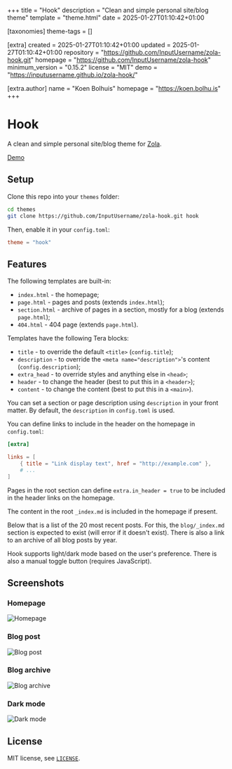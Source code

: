 
+++
title = "Hook"
description = "Clean and simple personal site/blog theme"
template = "theme.html"
date = 2025-01-27T01:10:42+01:00

[taxonomies]
theme-tags = []

[extra]
created = 2025-01-27T01:10:42+01:00
updated = 2025-01-27T01:10:42+01:00
repository = "https://github.com/InputUsername/zola-hook.git"
homepage = "https://github.com/InputUsername/zola-hook"
minimum_version = "0.15.2"
license = "MIT"
demo = "https://inputusername.github.io/zola-hook/"

[extra.author]
name = "Koen Bolhuis"
homepage = "https://koen.bolhu.is"
+++        

# Hook

A clean and simple personal site/blog theme for [Zola](https://getzola.org).

[Demo](https://inputusername.github.io/zola-hook/)

## Setup

Clone this repo into your `themes` folder:
```sh
cd themes
git clone https://github.com/InputUsername/zola-hook.git hook
```

Then, enable it in your `config.toml`:
```toml
theme = "hook"
```

## Features

The following templates are built-in:
- `index.html` - the homepage;
- `page.html` - pages and posts (extends `index.html`);
- `section.html` - archive of pages in a section, mostly for a blog (extends `page.html`);
- `404.html` - 404 page (extends `page.html`).

Templates have the following Tera blocks:
- `title` - to override the default `<title>` (`config.title`);
- `description` - to override the `<meta name="description">`'s content (`config.description`);
- `extra_head` - to override styles and anything else in `<head>`;
- `header` - to change the header (best to put this in a `<header>`);
- `content` - to change the content (best to put this in a `<main>`).

You can set a section or page description using `description` in your front matter.
By default, the `description` in `config.toml` is used.

You can define links to include in the header on the homepage in `config.toml`:
```toml
[extra]

links = [
    { title = "Link display text", href = "http://example.com" },
    # ...
]
```

Pages in the root section can define `extra.in_header = true` to be included in the header links on the homepage.

The content in the root `_index.md` is included in the homepage if present.

Below that is a list of the 20 most recent posts. For this, the `blog/_index.md` section is expected to exist
(will error if it doesn't exist). There is also a link to an archive of all blog posts by year.

Hook supports light/dark mode based on the user's preference. There is also a manual toggle button
(requires JavaScript).

## Screenshots

### Homepage

![Homepage](screenshot.png)

### Blog post
![Blog post](screenshot2.png)

### Blog archive
![Blog archive](screenshot3.png)

### Dark mode
![Dark mode](screenshot4.png)

## License

MIT license, see [`LICENSE`](https://github.com/InputUsername/zola-hook/blob/main/LICENSE).

        